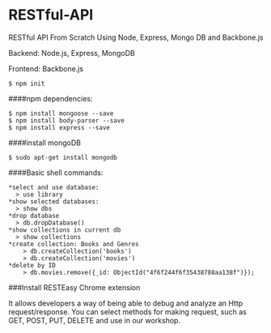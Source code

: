 # RESTful-API
RESTful API From Scratch Using Node, Express, Mongo DB and Backbone.js

Backend: Node.js, Express, MongoDB

Frontend: Backbone.js

    $ npm init

####npm dependencies:

    $ npm install mongoose --save
    $ npm install body-parser --save
    $ npm install express --save

####install mongoDB

    $ sudo apt-get install mongodb

####Basic shell commands:

    *select and use database:
      > use library
    *show selected databases:
      > show dbs
    *drop database
      > db.dropDatabase()
    *show collections in current db
      > show collections
    *create collection: Books and Genres
        > db.createCollection('books')
        > db.createCollection('movies')
    *delete by ID
        > db.movies.remove({_id: ObjectId("4f6f244f6f35438788aa138f")});


###Install RESTEasy Chrome extension

  It allows developers a way of being able to debug and analyze an Http request/response. You can select methods for making request, such as GET, POST, PUT, DELETE and use in our workshop.


